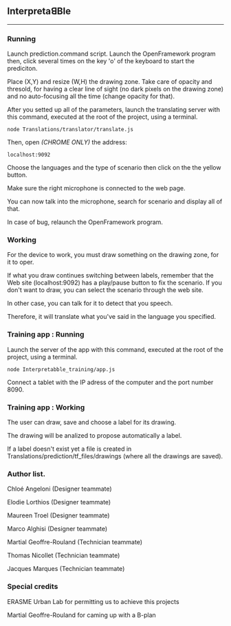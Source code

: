 ## InterpretaꓭBle

---

### Running
Launch prediction.command script.
Launch the OpenFramework program then, click several times on the key 'o' of the keyboard to start the prediciton.

Place (X,Y) and resize (W,H) the drawing zone. Take care of opacity and thresold, for having a clear line of sight (no dark pixels on the drawing zone) and no auto-focusing all the time (change opacity for that).

After you setted up all of the parameters, launch the translating server with this command, executed at the root of the
project, using a terminal.


```
node Translations/translator/translate.js
```

Then, open *(CHROME ONLY)* the address:
```
localhost:9092
```
Choose the languages and the type of scenario then click on the the yellow button. 

Make sure the right microphone is connected to the web page.

You can now talk into the microphone, search for scenario and display all of that.

In case of bug, relaunch the OpenFramework program.

### Working

For the device to work, you must draw something on the drawing zone, for it to oper.

If what you draw continues switching between labels, remember that the Web site (localhost:9092) has a play/pause button to fix the scenario.
If you don't want to draw, you can select the scenario through the web site. 

In other case, you can talk for it to detect that you speech.

Therefore, it will translate what you've said in the language you specified.

### Training app : Running 

Launch the server of the app with this command, executed at the root of the project, using a terminal.

```
node Interpretabble_training/app.js
```
Connect a tablet with the IP adress of the computer and the port number  8090.

### Training app : Working

The user can draw, save and choose a label for its drawing.

The drawing will be analized to propose automatically a label. 

If a label doesn't exist yet a file is created in Translations/prediction/tf_files/drawings (where all the drawings are saved).

### Author list.

Chloé Angeloni (Designer teammate)

Elodie Lorthios (Designer teammate)

Maureen Troel (Designer teammate)

Marco Alghisi (Designer teammate)

Martial Geoffre-Rouland (Technician teammate)

Thomas Nicollet (Technician teammate)

Jacques Marques (Technician teammate)

### Special credits

ERASME Urban Lab for permitting us to achieve this projects

Martial Geoffre-Rouland for caming up with a B-plan 

